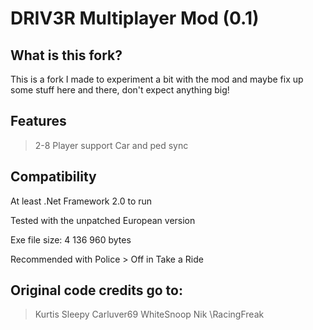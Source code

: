 # DRIV3R Multiplayer Mod (0.1)

## What is this fork?
This is a fork I made to experiment a bit with the mod and maybe fix up some stuff here and there, don't expect anything big!

## Features

> 2-8 Player support
> Car and ped sync

## Compatibility

At least .Net Framework 2.0 to run

Tested with the unpatched European version

Exe file size: 4 136 960 bytes

Recommended with Police > Off in Take a Ride

## Original code credits go to:

> Kurtis
> Sleepy
> Carluver69
> WhiteSnoop
> Nik \RacingFreak
